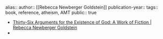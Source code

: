 alias::
author:: [[Rebecca Newberger Goldstein]] 
publication-year::
tags:: book, reference, atheism, AMT
public:: true

- [Thirty-Six Arguments for the Existence of God: A Work of Fiction | Rebecca Newberger Goldstein](https://www.rebeccagoldstein.com/publications/thirty-six-arguments-existence-god-work-fiction)
-